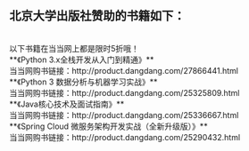 ## 北京大学出版社赞助的书籍如下：

<br>
以下书籍在当当网上都是限时5折哦！
<br>
**《Python 3.x全栈开发从入门到精通》**<br>
当当网购书链接：http://product.dangdang.com/27866441.html

<br>
**《Python 3 数据分析与机器学习实战》**<br>
当当网购书链接：http://product.dangdang.com/25325809.html

<br>
**《Java核心技术及面试指南》**<br>
当当网购书链接：http://product.dangdang.com/25336667.html
<br>
**《Spring Cloud 微服务架构开发实战（全新升级版）》**<br>
当当网购书链接：http://product.dangdang.com/25290432.html


